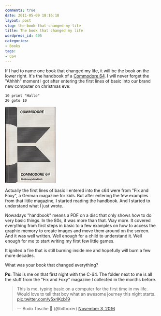 ```yaml
---
comments: true
date: 2011-05-09 18:16:18
layout: post
slug: the-book-that-changed-my-life
title: The book that changed my life
wordpress_id: 495
categories:
- Books
tags:
- C64
---
```


If I had to name one book that changed my life, it will be the book on the
lower right. It's the handbook of a [Commodore 64](http://en.wikipedia.org/wiki/Commodore_64). 
I will never forget the "Ahhhh" moment I got after entering the first lines of
basic into our brand new computer on christmas eve:

```
10 print "Hallo"
20 goto 10
```

![C64 Manual](/images/2011-05-09-the-book-that-changed-my-life/399px-C64-Handbuch3.jpeg) 

Actually the first lines of basic I entered into the c64 were from "Fix and
Foxy", a German magazine for kids. But after entering the few examples from
that little magazine, I started reading the handbook. And I started to
understand what I just wrote. 

Nowadays "handbook" means a PDF on a disc that only shows how to do very basic
things. In the 80s, it was more than that. Way more. It covered everything from
first steps in basic to a few examples on how to access the graphic memory to
create images and move them around on the screen. And it was well written. Well
enough for a child to understand it. Well enough for me to start writing my
first few little games.

It ignited a fire that is still burning inside me and hopefully will burn a few
more decades.

What was your book that changed everything?

**Ps:** This is me on that first night with the C-64. The folder next to me is all
the stuff from the "Fix and Foxy" magazine I collected in the months before.

<blockquote class="twitter-tweet" data-lang="en"><p lang="en" dir="ltr">This is me, typing basic on a computer for the first time in my life. Would love to tell that boy what an awesome journey this night starts. <a href="https://t.co/y5xrlKcb19">pic.twitter.com/y5xrlKcb19</a></p>&mdash; Bodo Tasche 🔭 (@bitboxer) <a href="https://twitter.com/bitboxer/status/794119340169818112">November 3, 2016</a></blockquote>
<script async src="//platform.twitter.com/widgets.js" charset="utf-8"></script>


